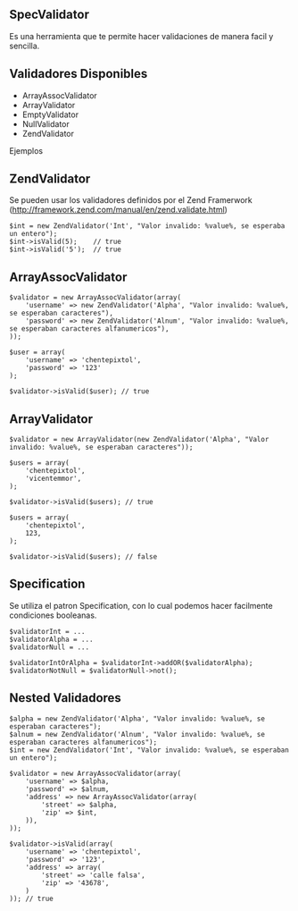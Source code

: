 SpecValidator
---------------

Es una herramienta que te permite hacer validaciones de manera facil y sencilla.

Validadores Disponibles
------------------------

* ArrayAssocValidator
* ArrayValidator
* EmptyValidator
* NullValidator
* ZendValidator

Ejemplos

ZendValidator
-------------

Se pueden usar los validadores definidos por el Zend Framerwork (http://framework.zend.com/manual/en/zend.validate.html)

    $int = new ZendValidator('Int', "Valor invalido: %value%, se esperaba un entero");
    $int->isValid(5);    // true
    $int->isValid('5');  // true 

ArrayAssocValidator
-------------------

    $validator = new ArrayAssocValidator(array(
        'username' => new ZendValidator('Alpha', "Valor invalido: %value%, se esperaban caracteres"),
        'password' => new ZendValidator('Alnum', "Valor invalido: %value%, se esperaban caracteres alfanumericos"),
    ));
    
    $user = array(
        'username' => 'chentepixtol',
        'password' => '123'
    );
    
    $validator->isValid($user); // true
     
        
ArrayValidator
-------------------

    $validator = new ArrayValidator(new ZendValidator('Alpha', "Valor invalido: %value%, se esperaban caracteres"));
    
    $users = array(
        'chentepixtol',
        'vicentemmor',
    );
    
    $validator->isValid($users); // true
    
    $users = array(
        'chentepixtol',
        123,
    );
    
    $validator->isValid($users); // false


Specification
--------------

Se utiliza el patron Specification, con lo cual podemos hacer facilmente condiciones booleanas.
    
    $validatorInt = ...
    $validatorAlpha = ...
    $validatorNull = ...
    
    $validatorIntOrAlpha = $validatorInt->addOR($validatorAlpha);
    $validatorNotNull = $validatorNull->not();



Nested Validadores
------------------

    $alpha = new ZendValidator('Alpha', "Valor invalido: %value%, se esperaban caracteres");
    $alnum = new ZendValidator('Alnum', "Valor invalido: %value%, se esperaban caracteres alfanumericos");
    $int = new ZendValidator('Int', "Valor invalido: %value%, se esperaban un entero");

    $validator = new ArrayAssocValidator(array(
        'username' => $alpha,
        'password' => $alnum,
        'address' => new ArrayAssocValidator(array(
            'street' => $alpha,
            'zip' => $int,
        )),
    ));
    
    $validator->isValid(array(
        'username' => 'chentepixtol',
        'password' => '123',
        'address' => array(
            'street' => 'calle falsa',
            'zip' => '43678',
        )
    )); // true

